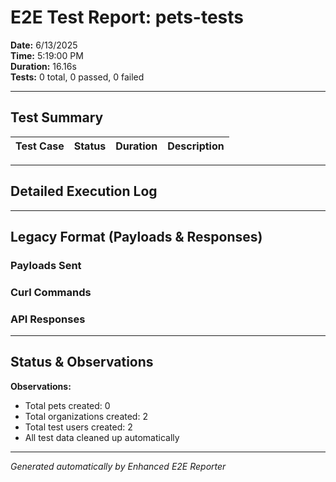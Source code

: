 # E2E Test Report: pets-tests

**Date:** 6/13/2025  
**Time:** 5:19:00 PM  
**Duration:** 16.16s  
**Tests:** 0 total, 0 passed, 0 failed  

---

## Test Summary

| Test Case | Status | Duration | Description |
|-----------|--------|----------|-------------|


---

## Detailed Execution Log



---

## Legacy Format (Payloads & Responses)

### Payloads Sent


### Curl Commands


### API Responses


---

## Status & Observations



**Observations:**
- Total pets created: 0
- Total organizations created: 2
- Total test users created: 2
- All test data cleaned up automatically

---
*Generated automatically by Enhanced E2E Reporter*
